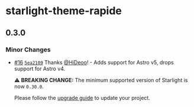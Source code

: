# starlight-theme-rapide

## 0.3.0

### Minor Changes

- [#16](https://github.com/HiDeoo/starlight-theme-rapide/pull/16) [`5ea2109`](https://github.com/HiDeoo/starlight-theme-rapide/commit/5ea2109e630125e8dc6f69f0c9685d0feb7aa119) Thanks [@HiDeoo](https://github.com/HiDeoo)! - Adds support for Astro v5, drops support for Astro v4.

  ⚠️ **BREAKING CHANGE:** The minimum supported version of Starlight is now `0.30.0`.

  Please follow the [upgrade guide](https://github.com/withastro/starlight/releases/tag/%40astrojs/starlight%400.30.0) to update your project.
